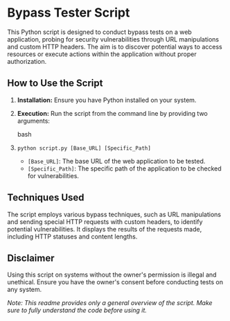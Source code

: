 # Bypass Tester Script

This Python script is designed to conduct bypass tests on a web application, probing for security vulnerabilities through URL manipulations and custom HTTP headers. The aim is to discover potential ways to access resources or execute actions within the application without proper authorization.

## How to Use the Script

1.  **Installation:** Ensure you have Python installed on your system.
    
2.  **Execution:** Run the script from the command line by providing two arguments:
    
    bash
    

1.  `python script.py [Base_URL] [Specific_Path]` 
    
    -   `[Base_URL]`: The base URL of the web application to be tested.
    -   `[Specific_Path]`: The specific path of the application to be checked for vulnerabilities.

## Techniques Used

The script employs various bypass techniques, such as URL manipulations and sending special HTTP requests with custom headers, to identify potential vulnerabilities. It displays the results of the requests made, including HTTP statuses and content lengths.

## Disclaimer

Using this script on systems without the owner's permission is illegal and unethical. Ensure you have the owner's consent before conducting tests on any system.

_Note: This readme provides only a general overview of the script. Make sure to fully understand the code before using it._

